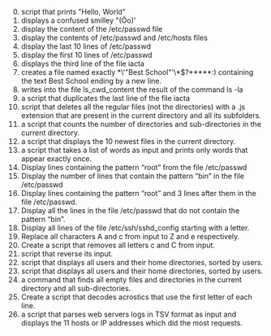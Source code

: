 0. script that prints "Hello, World"
1. displays a confused smilley "(Ôo)'
2. display the content of the /etc/passwd file
3. display the contents of /etc/passwd and /etc/hosts files
4. display the last 10 lines of /etc/passwd
5. display the first 10 lines of /etc/passwd
6. displays the third line of the file iacta
7. creates a file named exactly \*\\'"Best School"\'\\*$\?\*\*\*\*\*:) containing the text Best School ending by a new line.
8. writes into the file ls_cwd_content the result of the command ls -la
9. a script that duplicates the last line of the file iacta
10. script that deletes all the regular files (not the directories) with a .js extension that are present in the current directory and all its subfolders.
11. a script that counts the number of directories and sub-directories in the current directory.
12. a script that displays the 10 newest files in the current directory.
13. a script that takes a list of words as input and prints only words that appear exactly once.
14. Display lines containing the pattern “root” from the file /etc/passwd
15. Display the number of lines that contain the pattern “bin” in the file /etc/passwd
16. Display lines containing the pattern “root” and 3 lines after them in the file /etc/passwd.
17. Display all the lines in the file /etc/passwd that do not contain the pattern “bin”.
18. Display all lines of the file /etc/ssh/sshd_config starting with a letter.
19. Replace all characters A and c from input to Z and e respectively.
20. Create a script that removes all letters c and C from input.
21. script that reverse its input.
22. script that displays all users and their home directories, sorted by users.
100. script that displays all users and their home directories, sorted by users.
101. a command that finds all empty files and directories in the current directory and all sub-directories.
102. Create a script that decodes acrostics that use the first letter of each line.   
103. a script that parses web servers logs in TSV format as input and displays the 11 hosts or IP addresses which did the most requests.
